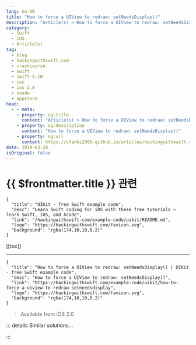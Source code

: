 ```yaml
---
lang: ko-KR
title: "How to force a UIView to redraw: setNeedsDisplay()"
description: "Article(s) > How to force a UIView to redraw: setNeedsDisplay()"
category:
  - Swift
  - iOS
  - Article(s)
tag: 
  - blog
  - hackingwithswift.com
  - crashcourse
  - swift
  - swift-5.10
  - ios
  - ios-2.0
  - xcode
  - appstore
head:
  - - meta:
    - property: og:title
      content: "Article(s) > How to force a UIView to redraw: setNeedsDisplay()"
    - property: og:description
      content: "How to force a UIView to redraw: setNeedsDisplay()"
    - property: og:url
      content: https://chanhi2000.github.io/articles/hackingwithswift.com/example-code/uikit/how-to-force-a-uiview-to-redraw-setneedsdisplay.html
date: 2019-03-28
isOriginal: false
---
```


# {{ $frontmatter.title }} 관련

```component VPCard
{
  "title": "UIKit - free Swift example code",
  "desc": "Learn Swift coding for iOS with these free tutorials – learn Swift, iOS, and Xcode",
  "link": "/hackingwithswift.com/example-code/uikit/README.md",
  "logo": "https://hackingwithswift.com/favicon.svg",
  "background": "rgba(174,10,10,0.2)"
}
```

[[toc]]

---

```component VPCard
{
  "title": "How to force a UIView to redraw: setNeedsDisplay() | UIKit - free Swift example code",
  "desc": "How to force a UIView to redraw: setNeedsDisplay()",
  "link": "https://hackingwithswift.com/example-code/uikit/how-to-force-a-uiview-to-redraw-setneedsdisplay",
  "logo": "https://hackingwithswift.com/favicon.svg",
  "background": "rgba(174,10,10,0.2)"
}
```

> Available from iOS 2.0

<!-- TODO: 작성 -->

<!--
All views and subclasses are rendered using the `drawRect()` method, but you should never call that method directly yourself. Instead, it gets called by the system whenever drawing is required, which allows it to to avoid multiple redraws if `drawRect()` is called several times in a row.

Instead, if you want a view to redraw immediately, you should call its `setNeedsDisplay()` method like this:

```swift
myButton.setNeedsDisplay()
```

That will ask UIKit to redraw the button using `drawRect()`, but only if a redraw is not already queued.

-->

::: details Similar solutions…

<!--
/example-code/uikit/how-to-mask-one-uiview-using-another-uiview">How to mask one UIView using another UIView 
/example-code/uikit/how-to-force-a-view-controller-to-use-light-or-dark-mode">How to force a view controller to use light or dark mode 
/example-code/language/when-is-it-safe-to-force-unwrap-optionals">When is it safe to force unwrap optionals? 
/quick-start/swiftui/how-to-force-one-gesture-to-recognize-before-another-using-highprioritygesture">How to force one gesture to recognize before another using highPriorityGesture() 
/quick-start/swiftui/how-to-force-views-to-one-side-inside-a-stack-using-spacer">How to force views to one side inside a stack using Spacer</a>
-->

:::

